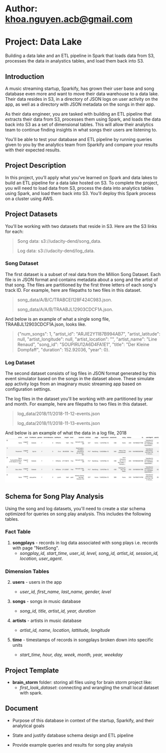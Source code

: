 # Author: khoa.nguyen.acb@gmail.com
# Project: Data Lake
Building a data lake and an ETL pipeline in Spark that loads data from S3, processes the data in analystics tables, and load them back into S3.

## Introduction
A music streaming startup, Sparkify, has grown their user base and song database even more and want to move their data warehouse to a data lake. Their data resides in S3, in a directory of JSON logs on user activity on the app, as well as a directory with JSON metadata on the songs in their app.

As their data engineer, you are tasked with building an ETL pipeline that extracts their data from S3, processes them using Spark, and loads the data back into S3 as a set of dimensional tables. This will allow their analytics team to continue finding insights in what songs their users are listening to.

You'll be able to test your database and ETL pipeline by running queries given to you by the analytics team from Sparkify and compare your results with their expected results.

## Project Description
In this project, you'll apply what you've learned on Spark and data lakes to build an ETL pipeline for a data lake hosted on S3. To complete the project, you will need to load data from S3, process the data into analytics tables using Spark, and load them back into S3. You'll deploy this Spark process on a cluster using AWS.

## Project Datasets
You'll be working with two datasets that reside in S3. Here are the S3 links for each:
> Song data: s3://udacity-dend/song_data.
>
> Log data: s3://udacity-dend/log_data.

### Song Dataset
The first dataset is a subset of real data from the Million Song Dataset. Each file is in JSON format and contains metadata about a song and the artist of that song. The files are partitioned by the first three letters of each song's track ID. For example, here are filepaths to two files in this dataset.
> song_data/A/B/C/TRABCEI128F424C983.json.
>
> song_data/A/A/B/TRAABJL12903CDCF1A.json.

And below is an example of what a single song file, TRAABJL12903CDCF1A.json, looks like.
> {"num_songs": 1, "artist_id": "ARJIE2Y1187B994AB7", "artist_latitude": null, "artist_longitude": null, "artist_location": "", "artist_name": "Line Renaud", "song_id": "SOUPIRU12A6D4FA1E1", "title": "Der Kleine Dompfaff", "duration": 152.92036, "year": 0}.

### Log Dataset
The second dataset consists of log files in JSON format generated by this event simulator based on the songs in the dataset above. These simulate app activity logs from an imaginary music streaming app based on configuration settings.

The log files in the dataset you'll be working with are partitioned by year and month. For example, here are filepaths to two files in this dataset.

> log_data/2018/11/2018-11-12-events.json
>
> log_data/2018/11/2018-11-13-events.json

And below is an example of what the data in a log file, 2018
![log data](pics/log-data.png)


## Schema for Song Play Analysis
Using the song and log datasets, you'll need to create a star schema optimized for queries on song play analysis. This includes the following tables.

### Fact Table
1. **songplays** - records in log data associated with song plays i.e. records with page "NextSong".
    * *songplay_id, start_time, user_id, level, song_id, artist_id, session_id, location, user_agent*.
    
### Dimension Tables
2. **users** - users in the app
    * *user_id, first_name, last_name, gender, level*
    
3. **songs** - songs in music database
    * *song_id, title, artist_id, year, duration*
 
4. **artists** - artists in music database
    * *artist_id, name, location, lattitude, longitude*
    
5. **time** - timestamps of records in songplays broken down into specific units
    * *start_time, hour, day, week, month, year, weekday*
    
## Project Template
- **brain_storm** folder: storing all files using for brain storm project like:
   * *first_look_dataset*: connecting and wrangling the small local dataset with spark.

## Document
- Purpose of this database in context of the startup, Sparkify, and their analytical goals

- State and justify database schema design and ETL pipeline

- Provide example queries and results for song play analysis









